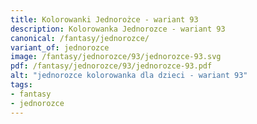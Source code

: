 ```yaml
---
title: Kolorowanki Jednorożce - wariant 93
description: Kolorowanka Jednorozce - wariant 93
canonical: /fantasy/jednorozce/
variant_of: jednorozce
image: /fantasy/jednorozce/93/jednorozce-93.svg
pdf: /fantasy/jednorozce/93/jednorozce-93.pdf
alt: "jednorozce kolorowanka dla dzieci - wariant 93"
tags:
- fantasy
- jednorozce
---
```

